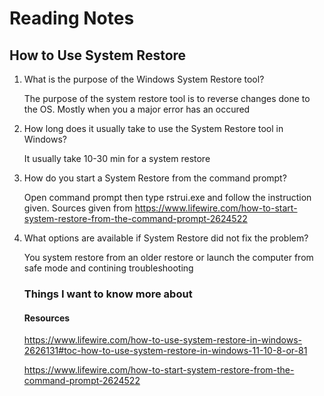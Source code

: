 # Reading Notes

## How to Use System Restore

1. What is the purpose of the Windows System Restore tool?

   The purpose of the system restore tool is to reverse changes done to the OS. Mostly when you a major error has an occured

2. How long does it usually take to use the System Restore tool in Windows?

   It usually take 10-30 min for a system restore

3. How do you start a System Restore from the command prompt?

    Open command prompt then type rstrui.exe and follow the instruction given. Sources given from https://www.lifewire.com/how-to-start-system-restore-from-the-command-prompt-2624522

4. What options are available if System Restore did not fix the problem?

   You system restore from an older restore or launch the computer from safe mode and contining troubleshooting

   ### Things I want to know more about


   #### Resources

   https://www.lifewire.com/how-to-use-system-restore-in-windows-2626131#toc-how-to-use-system-restore-in-windows-11-10-8-or-81

   https://www.lifewire.com/how-to-start-system-restore-from-the-command-prompt-2624522
   
   
   
